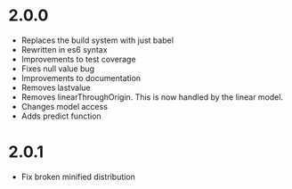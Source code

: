 # 2.0.0
- Replaces the build system with just babel
- Rewritten in es6 syntax
- Improvements to test coverage
- Fixes null value bug
- Improvements to documentation
- Removes lastvalue
- Removes linearThroughOrigin. This is now handled by the linear model.
- Changes model access
- Adds predict function

# 2.0.1
- Fix broken minified distribution
